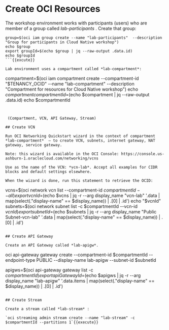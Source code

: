 # Create OCI Resources

The workshop environment works with participants (users) who are member of a group called *lab-participants* . Create that group:

```
group=$(oci iam group create --name "lab-participants"  --description "Group for participants in Cloud Native workshop")
echo $group
export groupId=$(echo $group | jq --raw-output .data.id)
echo $groupId
```{{excute}}

Lab environment uses a compartment called *lab-compartment*:

```
compartment=$(oci iam compartment create --compartment-id "$TENANCY_OCID"  --name "lab-compartment" --description "Compartment for resources for Cloud Native workshop")
echo $compartment
compartmentId=$(echo $compartment | jq --raw-output .data.id)
echo $compartmentId
```{{execute}}


 (Compartment, VCN, API Gateway, Stream)

## Create VCN

Run OCI Networking Quickstart wizard in the context of compartment *lab-compartment*  – to create VCN, subnets, internet gateway, NAT gateway, service gateway.

Note: this wizard is available in the OCI Console: https://console.us-ashburn-1.oraclecloud.com/networking/vcns 

Use as the name of the VCN: *vcn-lab*. Accept all examples for CIDR blocks and default settings elsewhere. 

When the wizard is done, run this statement to retrieve the OCID:
```
vcns=$(oci network vcn list  --compartment-id $compartmentId --all)
export vcnId=$(echo $vcns | jq -r --arg display_name "vcn-lab" '.data | map(select(."display-name" == $display_name)) | .[0] | .id')
echo "$vcnId"
subnets=$(oci network subnet list  -c $compartmentId --vcn-id $vcnId)
export subnetId=$(echo $subnets | jq -r --arg display_name "Public Subnet-vcn-lab" '.data | map(select(."display-name" == $display_name)) | .[0] | .id')

```{{execute}}

## Create API Gateway

Create an API Gateway called *lab-apigw*. 
```
oci api-gateway gateway create --compartment-id $compartmentId --endpoint-type PUBLIC  --display-name lab-apigw --subnet-id $subnetId 

apigws=$(oci api-gateway gateway list -c $compartmentId)
export apiGatewayId=$(echo $apigws | jq -r --arg display_name "lab-apigw" '.data.items | map(select(."display-name" == $display_name)) | .[0] | .id')
```{{execute}}

## Create Stream

Create a stream called *lab-stream* :

`oci streaming admin stream create --name "lab-stream" -c $compartmentId --partitions 1`{{execute}}

